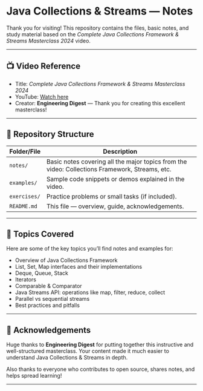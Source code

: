 # Java Collections & Streams — Notes

Thank you for visiting! This repository contains the files, basic notes, and study material based on the *Complete Java Collections Framework & Streams Masterclass 2024* video.

---

## 📺 Video Reference

- Title: *Complete Java Collections Framework & Streams Masterclass 2024*  
- YouTube: [Watch here](https://youtu.be/92k5uokmW9o)  
- Creator: **Engineering Digest** — Thank you for creating this excellent masterclass!

---

## 📂 Repository Structure

| Folder/File  | Description                                                                                    |
| ------------ | ---------------------------------------------------------------------------------------------- |
| `notes/`     | Basic notes covering all the major topics from the video: Collections Framework, Streams, etc. |
| `examples/`  | Sample code snippets or demos explained in the video.                                          |
| `exercises/` | Practice problems or small tasks (if included).                                                |
| `README.md`  | This file — overview, guide, acknowledgements.                                                 |

---

## 🧰 Topics Covered

Here are some of the key topics you’ll find notes and examples for:

- Overview of Java Collections Framework  
- List, Set, Map interfaces and their implementations  
- Deque, Queue, Stack  
- Iterators  
- Comparable & Comparator  
- Java Streams API: operations like map, filter, reduce, collect  
- Parallel vs sequential streams  
- Best practices and pitfalls  

---

## 🤝 Acknowledgements

Huge thanks to **Engineering Digest** for putting together this instructive and well-structured masterclass. Your content made it much easier to understand Java Collections & Streams in depth.  

Also thanks to everyone who contributes to open source, shares notes, and helps spread learning!

---

